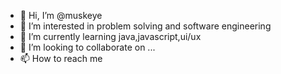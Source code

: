 - 👋 Hi, I’m @muskeye
- 👀 I’m interested in problem solving and software engineering
- 🌱 I’m currently learning java,javascript,ui/ux
- 💞️ I’m looking to collaborate on ...
- 📫 How to reach me 

<!---
muskeye/muskeye is a ✨ special ✨ repository because its `README.md` (this file) appears on your GitHub profile.
You can click the Preview link to take a look at your changes.
--->
